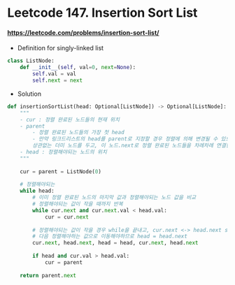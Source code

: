 # Leetcode 147. Insertion Sort List
#### https://leetcode.com/problems/insertion-sort-list/

- Definition for singly-linked list
```python
class ListNode:
    def __init__(self, val=0, next=None):
        self.val = val
        self.next = next
```

- Solution
```python
def insertionSortList(head: Optional[ListNode]) -> Optional[ListNode]:
    """
    - cur : 정렬 완료된 노드들의 현재 위치
    - parent
        - 정렬 완료된 노드들의 가장 첫 head
        - 만약 링크드리스트의 head를 parent로 지정할 경우 정렬에 의해 변경될 수 있으니 
        상관없는 더미 노드를 두고, 이 노드.next로 정렬 완료된 노드들을 차례차례 연결한다
    - head : 정렬해야되는 노드의 위치
    """
    
    cur = parent = ListNode(0)
    
    # 정렬해야되는 
    while head:
        # 이미 정렬 완료된 노드의 마지막 값과 정렬해야되는 노드 값을 비교
        # 정렬해야되는 값이 작을 때까지 반복
        while cur.next and cur.next.val < head.val:
            cur = cur.next
        
        # 정렬해야되는 값이 작을 경우 while을 끝내고, cur.next <-> head.next swap
        # 다음 정렬해야하는 값으로 이동해야하므로 head = head.next
        cur.next, head.next, head = head, cur.next, head.next
        
        if head and cur.val > head.val:
            cur = parent
        
    return parent.next
```